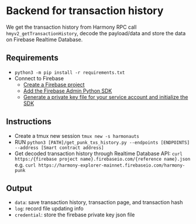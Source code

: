 # Backend for transaction history
We get the transaction history from Harmony RPC call `hmyv2_getTransactionHistory`, decode the payload/data and store the data on Firebase Realtime Database. 

## Requirements
- `python3 -m pip install -r requirements.txt`
- Connect to Firebase
	- [Create a Firebase project](https://console.firebase.google.com/u/0/)
	- [Add the Firebase Admin Python SDK](https://firebase.google.com/docs/admin/setup#add-sdk)
	- [Generate a private key file for your service account and initialize the SDK](https://firebase.google.com/docs/admin/setup#initialize-sdk)


## Instructions
- Create a tmux new session `tmux new -s harmonauts`
- RUN `python3 [PATH]/get_punk_txs_history.py --endpoints [ENDPOINTS] --address [Smart contract address]`
- Get decoded transaction history through Realtime Database API: `curl https:/{firebase project name}.firebaseio.com/{reference name}.json` e.g. `curl https://harmony-explorer-mainnet.firebaseio.com/harmony-punk`

## Output
- `data`: save transaction history, transaction page, and transaction hash
- `log`: record file updating info
- `credential`: store the firebase private key json file 
